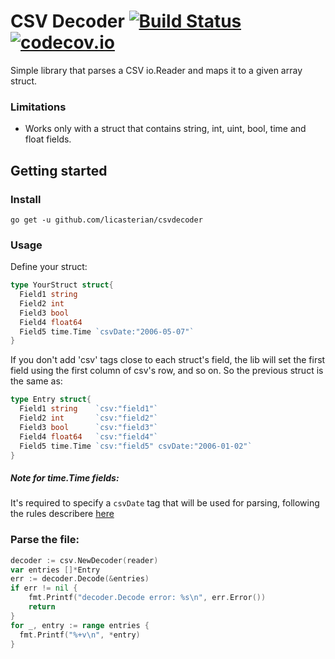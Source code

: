 # CSV Decoder [![Build Status](https://travis-ci.org/empatica/csvparser.svg?branch=master)](https://travis-ci.org/empatica/csvparser) [![codecov.io](http://codecov.io/github/empatica/csvparser/coverage.svg?branch=master)](http://codecov.io/github/empatica/csvparser?branch=master)

Simple library that parses a CSV io.Reader and maps it to a given array struct.

### Limitations

- Works only with a struct that contains string, int, uint, bool, time and float fields.

## Getting started

### Install

    go get -u github.com/licasterian/csvdecoder

### Usage

Define your struct:

```go
type YourStruct struct{
  Field1 string
  Field2 int
  Field3 bool
  Field4 float64
  Field5 time.Time `csvDate:"2006-05-07"`
}
```

If you don't add 'csv' tags close to each struct's field, the lib will set the first field using the first column of csv's row, and so on. So the previous struct is the same as:

```go
type Entry struct{
  Field1 string    `csv:"field1"`
  Field2 int       `csv:"field2"`
  Field3 bool      `csv:"field3"`
  Field4 float64   `csv:"field4"`
  Field5 time.Time `csv:"field5" csvDate:"2006-01-02"`
}
```

##### Note for time.Time fields:

It's required to specify a `csvDate` tag that will be used for parsing, following the rules describere [here](http://golang.org/pkg/time/#Parse)

### Parse the file:

```go
decoder := csv.NewDecoder(reader)
var entries []*Entry
err := decoder.Decode(&entries)
if err != nil {
    fmt.Printf("decoder.Decode error: %s\n", err.Error())
    return
}
for _, entry := range entries {
  fmt.Printf("%+v\n", *entry)
}
```